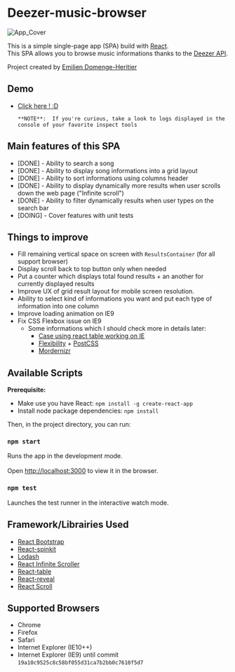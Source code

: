 
  
  
# Deezer-music-browser  
  
![App_Cover](https://image.ibb.co/bDmWx7/Screen_Shot_2018_04_02_at_8_00_05_PM.png)  
  
This is a simple single-page app (SPA) build with [React](https://reactjs.org/). <br> This SPA allows you to browse music informations thanks to the [Deezer API](https://developers.deezer.com/api).  
  
Project created by [Emilien Domenge-Heritier](http://www.domenge.fr/)  
## Demo  
  
- [Click here ! :D](https://deezer-music-browser.firebaseapp.com/)   
   
	  **NOTE**:  If you're curious, take a look to logs displayed in the console of your favorite inspect tools
  
## Main features of this SPA  
  
 - [DONE] - Ability to search a song  
 - [DONE] - Ability to display song informations into a grid layout  
 - [DONE] - Ability to sort informations using columns header  
 - [DONE] - Ability to display dynamically more results when user scrolls down the web page ("Infinite scroll")  
 - [DONE] - Ability to filter dynamically results when user types on the search bar  
 - [DOING] - Cover features with unit tests  
  
## Things to improve  
  
 - Fill remaining vertical space on screen with `ResultsContainer` (for all support browser)  
 - Display scroll back to top button only when needed  
 - Put a counter which displays total found results  + an another for currently displayed results  
 - Improve UX of grid result layout for mobile screen resolution.  
 - Ability to select kind of informations you want and put each type of information into one column  
 - Improve loading animation on IE9  
 - Fix CSS Flexbox issue on IE9  
   - Some informations which I should check more in details later:  
      - [Case using react table working on IE](https://github.com/react-tools/react-table/issues/304)  
      - [Flexibility](https://github.com/jonathantneal/flexibility) + [PostCSS](https://github.com/postcss/postcss-js)  
      - [Mordernizr](https://github.com/modernizr/modernizr)  
  
  
  
## Available Scripts  
  
**Prerequisite:**  
 - Make use you have React:  `npm install -g create-react-app`  
 - Install node package dependencies: `npm install`  
  
Then, in the project directory, you can run:  
  
### `npm start`  
  
Runs the app in the development mode.<br>  
Open [http://localhost:3000](http://localhost:3000) to view it in the browser.  
  
  
### `npm test`  
  
Launches the test runner in the interactive watch mode.  
  
  
## Framework/Librairies Used  
  
 - [React Bootstrap](https://react-bootstrap.github.io/)  
 - [React-spinkit](https://github.com/KyleAMathews/react-spinkit)  
 - [Lodash](https://lodash.com/)  
 - [React Infinite Scroller](https://github.com/CassetteRocks/react-infinite-scroller)  
 - [React-table](https://react-table.js.org/#/story/readme)  
 - [React-reveal](https://github.com/rnosov/react-reveal)  
 - [React Scroll](https://www.npmjs.com/package/react-scroll)  
  
## Supported Browsers  
  
 - Chrome  
 - Firefox  
 - Safari  
 - Internet Explorer (IE10++)  
 - Internet Explorer (IE9) until commit `19a10c9525c8c58bf055d31ca7b2bb0c7610f5d7`